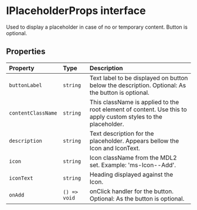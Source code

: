 # IPlaceholderProps interface







Used to display a placeholder in case of no or temporary content. Button is optional.




## Properties

| Property	   | Type	| Description|
|:-------------|:-------|:-----------|
|`buttonLabel`      | `string` | Text label to be displayed on button below the description. Optional: As the button is optional. |
|`contentClassName`      | `string` | This className is applied to the root element of content. Use this to apply custom styles to the placeholder. |
|`description`      | `string` | Text description for the placeholder. Appears bellow the Icon and IconText. |
|`icon`      | `string` | Icon className from the MDL2 set. Example: 'ms-Icon--Add'. |
|`iconText`      | `string` | Heading displayed against the Icon. |
|`onAdd`      | `() => void` | onClick handler for the button. Optional: As the button is optional. |






